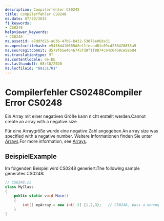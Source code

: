 ```yaml
---
description: Compilerfehler CS0248
title: Compilerfehler CS0248
ms.date: 07/20/2015
f1_keywords:
- CS0248
helpviewer_keywords:
- CS0248
ms.assetid: a7ddfd26-a836-47b8-b432-53876e06da31
ms.openlocfilehash: e5458d410665d8ef1fecad61c09cd230420855a5
ms.sourcegitcommit: d579fb5e4b46745fd0f1f8874c94c6469ce58604
ms.translationtype: MT
ms.contentlocale: de-DE
ms.lasthandoff: 08/30/2020
ms.locfileid: "89131701"
---
```

# <a name="compiler-error-cs0248"></a><span data-ttu-id="beab0-103">Compilerfehler CS0248</span><span class="sxs-lookup"><span data-stu-id="beab0-103">Compiler Error CS0248</span></span>
<span data-ttu-id="beab0-104">Ein Array mit einer negativen Größe kann nicht erstellt werden.</span><span class="sxs-lookup"><span data-stu-id="beab0-104">Cannot create an array with a negative size</span></span>  
  
 <span data-ttu-id="beab0-105">Für eine Arraygröße wurde eine negative Zahl angegeben.</span><span class="sxs-lookup"><span data-stu-id="beab0-105">An array size was specified with a negative number.</span></span> <span data-ttu-id="beab0-106">Weitere Informationen finden Sie unter [Arrays](../programming-guide/arrays/index.md).</span><span class="sxs-lookup"><span data-stu-id="beab0-106">For more information, see [Arrays](../programming-guide/arrays/index.md).</span></span>  
  
## <a name="example"></a><span data-ttu-id="beab0-107">Beispiel</span><span class="sxs-lookup"><span data-stu-id="beab0-107">Example</span></span>  
 <span data-ttu-id="beab0-108">Im folgenden Beispiel wird CS0248 generiert:</span><span class="sxs-lookup"><span data-stu-id="beab0-108">The following sample generates CS0248:</span></span>  
  
```csharp  
// CS0248.cs  
class MyClass  
{  
    public static void Main()  
    {  
        int[] myArray = new int[-3] {1,2,3};   // CS0248, pass a nonnegative number  
    }  
}  
```
